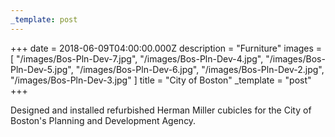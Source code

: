 ```yaml
---
_template: post
---
```


+++
date = 2018-06-09T04:00:00.000Z
description = "Furniture"
images = [
  "/images/Bos-Pln-Dev-7.jpg",
  "/images/Bos-Pln-Dev-4.jpg",
  "/images/Bos-Pln-Dev-5.jpg",
  "/images/Bos-Pln-Dev-6.jpg",
  "/images/Bos-Pln-Dev-2.jpg",
  "/images/Bos-Pln-Dev-3.jpg"
]
title = "City of Boston"
_template = "post"
+++

Designed and installed refurbished Herman Miller cubicles for the City of Boston's Planning and Development Agency.
